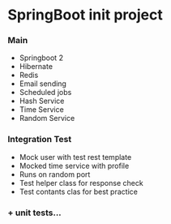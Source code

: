 # SpringBoot init project


### Main
 - Springboot 2
 - Hibernate
 - Redis
 - Email sending
 - Scheduled jobs
 - Hash Service
 - Time Service
 - Random Service
 
 
### Integration Test
 - Mock user with test rest template
 - Mocked time service with profile
 - Runs on random port
 - Test helper class for response check
 - Test contants clas for best practice
 
 
### + unit tests...
